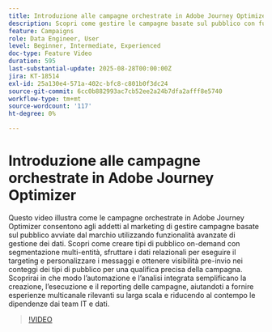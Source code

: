 ```yaml
---
title: Introduzione alle campagne orchestrate in Adobe Journey Optimizer
description: Scopri come gestire le campagne basate sul pubblico con funzioni avanzate di gestione, segmentazione e automazione dei dati in Adobe Journey Optimizer. Semplificare il marketing multicanale
feature: Campaigns
role: Data Engineer, User
level: Beginner, Intermediate, Experienced
doc-type: Feature Video
duration: 595
last-substantial-update: 2025-08-28T00:00:00Z
jira: KT-18514
exl-id: 25a130e4-571a-402c-bfc8-c801b0f3dc24
source-git-commit: 6cc0b882993ac7cb52ee2a24b7dfa2afff8e5740
workflow-type: tm+mt
source-wordcount: '117'
ht-degree: 0%

---
```


# Introduzione alle campagne orchestrate in Adobe Journey Optimizer

Questo video illustra come le campagne orchestrate in Adobe Journey Optimizer consentono agli addetti al marketing di gestire campagne basate sul pubblico avviate dal marchio utilizzando funzionalità avanzate di gestione dei dati. Scopri come creare tipi di pubblico on-demand con segmentazione multi-entità, sfruttare i dati relazionali per eseguire il targeting e personalizzare i messaggi e ottenere visibilità pre-invio nei conteggi dei tipi di pubblico per una qualifica precisa della campagna. Scoprirai in che modo l’automazione e l’analisi integrata semplificano la creazione, l’esecuzione e il reporting delle campagne, aiutandoti a fornire esperienze multicanale rilevanti su larga scala e riducendo al contempo le dipendenze dai team IT e dati.

>[!VIDEO](https://video.tv.adobe.com/v/3471538/?learn=on&enablevpops)
